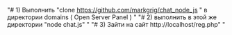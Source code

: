 "# 1)  Выполнить "clone https://github.com/markgrig/chat_node_js " в директории domains ( Open Server Panel ) "
"# 2) выполнить   в этой же директории "node chat.js" "
"# 3) Зайти на сайт http://localhost/reg.php" "
